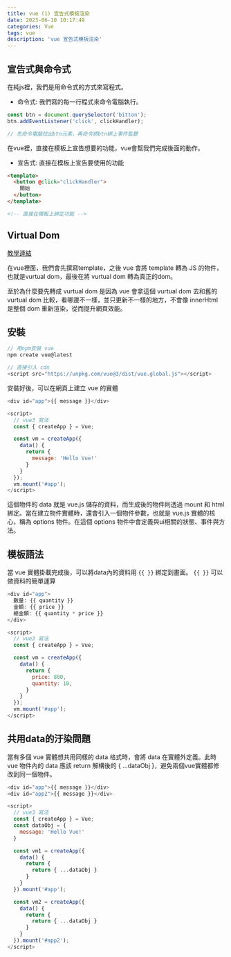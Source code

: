 ```yaml
---
title: vue (1) 宣告式模板渲染
date: 2023-06-10 10:17:49
categories: Vue
tags: vue
description: 'vue 宣告式模板渲染'
---
```


## 宣告式與命令式

在純js裡，我們是用命令式的方式來寫程式。

- 命令式: 我們寫的每一行程式來命令電腦執行。

``` js
const btn = document.querySelector('bitton');
btn.addEventListener('click', clickHandler);

// 先命令電腦找出btn元素，再命令將btn綁上事件監聽
```

在vue裡，直接在模板上宣告想要的功能，vue會幫我們完成後面的動作。

- 宣告式: 直接在模板上宣告要使用的功能

``` html
<template>
  <button @click="clickHandler">
    開始
  </button>  
</template>

<!-- 直接在模板上綁定功能 -->
```

## Virtual Dom

[教學連結](https://youtu.be/DTJspLLm8Rs?list=PLEfh-m_KG4dbjf0YCJ7i0FFGK3FtQpanL&t=1800)

在vue裡面，我們會先撰寫template，之後 vue 會將 template 轉為 JS 的物件，也就是vurtual dom，最後在將 vurtual dom 轉為真正的dom。

至於為什麼要先轉成 vurtual dom 是因為 vue 會拿這個 vurtual dom 去和舊的 vurtual dom 比較，看哪邊不一樣，並只更新不一樣的地方，不會像 innerHtml 是整個 dom 重新渲染，從而提升網頁效能。

## 安裝

``` js
// 用npm安裝 vue
npm create vue@latest

// 直接引入 cdn
<script src="https://unpkg.com/vue@3/dist/vue.global.js"></script>
``` 

安裝好後，可以在網頁上建立 vue 的實體

``` js
<div id="app">{{ message }}</div>

<script>
  // vue3 寫法
  const { createApp } = Vue;

  const vm = createApp({
    data() {
      return {
        message: 'Hello Vue!'
      }
    }
  });
  vm.mount('#app');
</script>
```

這個物件的 data 就是 vue.js 儲存的資料，而生成後的物件則透過 mount 和 html 綁定。當在建立物件實體時，還會引入一個物件參數，也就是 vue.js 實體的核心，稱為 options 物件。在這個 options 物件中會定義與ui相關的狀態、事件與方法。

## 模板語法

當 vue 實體掛載完成後，可以將data內的資料用 `{{ }}` 綁定到畫面。 `{{ }}` 可以做資料的簡單運算

``` js
<div id="app">
  數量: {{ quantity }}
  金額: {{ price }}
  總金額: {{ quantity * price }}
</div>

<script>
  // vue3 寫法
  const { createApp } = Vue;

  const vm = createApp({
    data() {
      return {
        price: 800,
        quantity: 10,
      }
    }
  });
  vm.mount('#app');
</script>
```

## 共用data的汙染問題

當有多個 vue 實體想共用同樣的 data 格式時，會將 data 在實體外定義。此時 vue 物件內的 data 應該 return 解構後的 { ...dataObj }，避免兩個vue實體都修改到同一個物件。

``` js
<div id="app">{{ message }}</div>
<div id="app2">{{ message }}</div>

<script>
  // vue3 寫法
  const { createApp } = Vue;
  const dataObj = {
    message: 'Hello Vue!'
  }

  const vm1 = createApp({
    data() {
      return {
        return { ...dataObj }
      }
    }
  }).mount('#app');

  const vm2 = createApp({
    data() {
      return {
        return { ...dataObj }
      }
    }
  }).mount('#app2');
</script>
```










